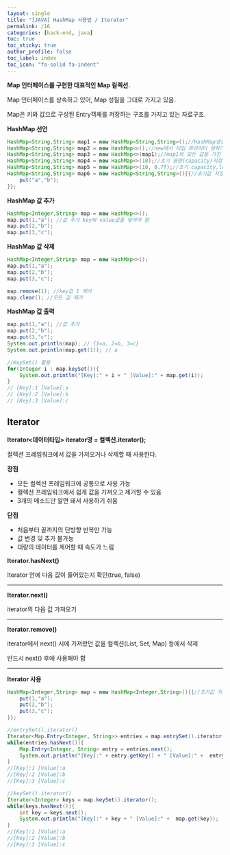 ```yaml
---
layout: single
title: "[JAVA] HashMap 사용법 / Iterator"
permalink: /16
categories: [back-end, java]
toc: true
toc_sticky: true
author_profile: false
toc_label: index
toc_icon: "fa-solid fa-indent"
---
```


**Map 인터페이스를 구현한 대표적인 Map 컬렉션.**

Map 인터페이스를 상속하고 있어, Map 성질을 그대로 가지고 있음.

Map은 키와 값으로 구성된 Entry객체를 저장하는 구조를 가지고 있는 자료구조.

**HashMap 선언**

```java
HashMap<String,String> map1 = new HashMap<String,String>();//HashMap생성
HashMap<String,String> map2 = new HashMap<>();//new에서 타입 파라미터 생략가능
HashMap<String,String> map3 = new HashMap<>(map1);//map1의 모든 값을 가진 HashMap생성
HashMap<String,String> map4 = new HashMap<>(10);//초기 용량(capacity)지정
HashMap<String,String> map5 = new HashMap<>(10, 0.7f);//초기 capacity,load factor지정
HashMap<String,String> map6 = new HashMap<String,String>(){{//초기값 지정
    put("a","b");
}};
```

**HashMap 값 추가**

```java
HashMap<Integer,String> map = new HashMap<>();
map.put(1,"a"); //값 추가 key와 value값을 넣어야 함
map.put(2,"b");
map.put(3,"c");
```

**HashMap 값 삭제**

```java
HashMap<Integer,String> map = new HashMap<>();
map.put(1,"a"); 
map.put(2,"b");
map.put(3,"c");

map.remove(1); //key값 1 제거
map.clear(); //모든 값 제거
```

**HashMap 값 출력**

```java
map.put(1,"a"); //값 추가
map.put(2,"b");
map.put(3,"c");
System.out.println(map); // {1=a, 2=b, 3=c}
System.out.println(map.get(1)); // a

//KeySet() 활용
for(Integer i : map.keySet()){
    System.out.println("[Key]:" + i + " [Value]:" + map.get(i));
}
// [Key]:1 [Value]:a
// [Key]:2 [Value]:b
// [Key]:3 [Value]:c
```

## Iterator

**Iterator<데이터타입> iterator명 = 컬렉션.iterator();** 

컬렉션 프레임워크에서 값을 가져오거나 삭제할 때 사용한다.

**장점**

- 모든 컬렉션 프레임워크에 공통으로 사용 가능
- 컬렉션 프레임워크에서 쉽게 값을 가져오고 제거할 수 있음
- 3개의 메소드만 알면 돼서 사용하기 쉬움

**단점**

- 처음부터 끝까지의 단방향 반복만 가능
- 값 변경 및 추가 불가능
- 대량의 데이터를 제어할 때 속도가 느림

**Iterator.hasNext()**

Iterator 안에 다음 값이 들어있는지 확인(true, false)

---

**Iterator.next()**

iterator의 다음 값 가져오기

---

**Iterator.remove()**

iterator에서 next() 시에 가져왔던 값을 컬렉션(List, Set, Map) 등에서 삭제

반드시 next() 후에 사용해야 함

---

**Iterator 사용**

```java
HashMap<Integer,String> map = new HashMap<Integer,String>(){{//초기값 지정
    put(1,"a");
    put(2,"b");
    put(3,"c");
}};

//entrySet().iterator()
Iterator<Map.Entry<Integer, String>> entries = map.entrySet().iterator();
while(entries.hasNext()){
    Map.Entry<Integer, String> entry = entries.next();
    System.out.println("[Key]:" + entry.getKey() + " [Value]:" +  entry.getValue());
}
//[Key]:1 [Value]:a
//[Key]:2 [Value]:b
//[Key]:3 [Value]:c

//keySet().iterator()
Iterator<Integer> keys = map.keySet().iterator();
while(keys.hasNext()){
    int key = keys.next();
    System.out.println("[Key]:" + key + " [Value]:" +  map.get(key));
}
//[Key]:1 [Value]:a
//[Key]:2 [Value]:b
//[Key]:3 [Value]:c
```
